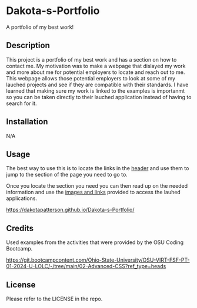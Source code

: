 # Dakota-s-Portfolio
A portfolio of my best work!

## Description

This project is a portfolio of my best work and has a section on how to contact me. My motivation was to make a webpage that dislayed my work and more about me for potential employers to locate and reach out to me. This webpage allows those potential employers to look at some of my lauched projects and see if they are compatible with their standards. I have learned that making sure my work is linked to the examples is importanmt so you can be taken directly to their lauched application instead of having to search for it.

## Installation

N/A

## Usage

The best way to use this is to locate the links in the [header](Images/header.png) and use them to jump to the section of the page you need to go to.

Once you locate the section you need you can then read up on the needed information and use the [images and links](Images/Images.png) provided to access the lauhed applications.

https://dakotapatterson.github.io/Dakota-s-Portfolio/

## Credits

Used examples from the activities that were provided by the OSU Coding Bootcamp.


https://git.bootcampcontent.com/Ohio-State-University/OSU-VIRT-FSF-PT-01-2024-U-LOLC/-/tree/main/02-Advanced-CSS?ref_type=heads

## License

Please refer to the LICENSE in the repo.
